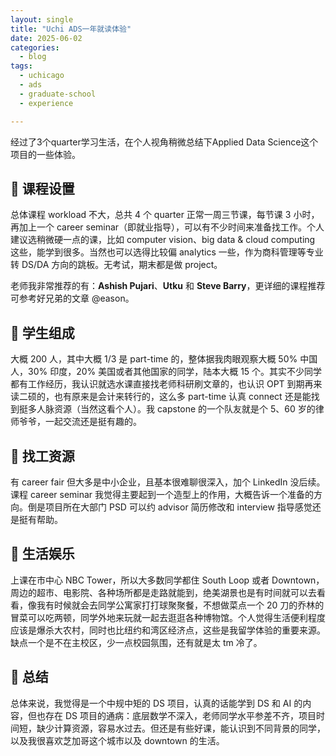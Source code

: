 ```yaml
---
layout: single
title: "Uchi ADS一年就读体验"
date: 2025-06-02
categories:
  - blog
tags:
  - uchicago
  - ads
  - graduate-school
  - experience

---
```


经过了3个quarter学习生活，在个人视角稍微总结下Applied Data Science这个项目的一些体验。
## 📌 课程设置

总体课程 workload 不大，总共 4 个 quarter 正常一周三节课，每节课 3 小时，再加上一个 career seminar（即就业指导），可以有不少时间来准备找工作。个人建议选稍微硬一点的课，比如 computer vision、big data & cloud computing 这些，能学到很多。当然也可以选得比较偏 analytics 一些，作为商科管理等专业转 DS/DA 方向的跳板。无考试，期末都是做 project。

老师我非常推荐的有：**Ashish Pujari**、**Utku** 和 **Steve Barry**，更详细的课程推荐可参考好兄弟的文章 @eason。

## 📌 学生组成

大概 200 人，其中大概 1/3 是 part-time 的，整体据我肉眼观察大概 50% 中国人，30% 印度，20% 美国或者其他国家的同学，陆本大概 15 个。其实不少同学都有工作经历，我认识就选水课直接找老师科研刷文章的，也认识 OPT 到期再来读二硕的，也有原来是会计来转行的，这么多 part-time 认真 connect 还是能找到挺多人脉资源（当然这看个人）。我 capstone 的一个队友就是个 5、60 岁的律师爷爷，一起交流还是挺有趣的。

## 📌 找工资源

有 career fair 但大多是中小企业，且基本很难聊很深入，加个 LinkedIn 没后续。课程 career seminar 我觉得主要起到一个造型上的作用，大概告诉一个准备的方向。倒是项目所在大部门 PSD 可以约 advisor 简历修改和 interview 指导感觉还是挺有帮助。

## 📌 生活娱乐

上课在市中心 NBC Tower，所以大多数同学都住 South Loop 或者 Downtown，周边的超市、电影院、各种场所都是走路就能到，绝美湖景也是有时间就可以去看看，像我有时候就会去同学公寓家打打球聚聚餐，不想做菜点一个 20 刀的乔林的冒菜可以吃两顿，同学外地来玩就一起去逛逛各种博物馆。个人觉得生活便利程度应该是爆杀大农村，同时也比纽约和湾区经济点，这些是我留学体验的重要来源。缺点一个是不在主校区，少一点校园氛围，还有就是太 tm 冷了。

## 📌 总结

总体来说，我觉得是一个中规中矩的 DS 项目，认真的话能学到 DS 和 AI 的内容，但也存在 DS 项目的通病：底层数学不深入，老师同学水平参差不齐，项目时间短，缺少计算资源，容易水过去。但还是有些好课，能认识到不同背景的同学，以及我很喜欢芝加哥这个城市以及 downtown 的生活。
